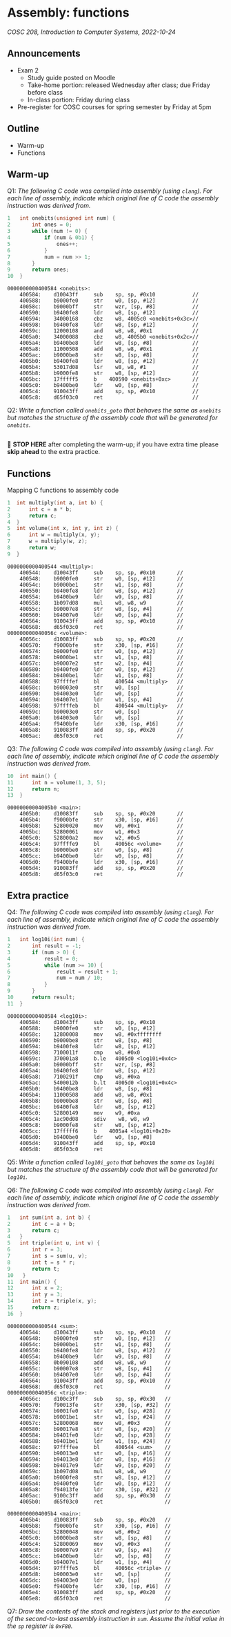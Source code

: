 # Assembly: functions
_COSC 208, Introduction to Computer Systems, 2022-10-24_

## Announcements
* Exam 2
    * Study guide posted on Moodle
    * Take-home portion: released Wednesday after class; due Friday before class
    * In-class portion: Friday during class
* Pre-register for COSC courses for spring semester by Friday at 5pm

## Outline
* Warm-up
* Functions

## Warm-up
Q1: _The following C code was compiled into assembly (using `clang`). For each line of assembly, indicate which original line of C code the assembly instruction was derived from._
```C
1   int onebits(unsigned int num) {
2       int ones = 0;
3       while (num != 0) {
4           if (num & 0b1) {
5               ones++;
6           }
7           num = num >> 1;
8       }
9       return ones;
10  }
```
```
0000000000400584 <onebits>:
    400584:    d10043ff     sub    sp, sp, #0x10            // 
    400588:    b9000fe0     str    w0, [sp, #12]            // 
    40058c:    b9000bff     str    wzr, [sp, #8]            // 
    400590:    b9400fe8     ldr    w8, [sp, #12]            // 
    400594:    34000168     cbz    w8, 4005c0 <onebits+0x3c>// 
    400598:    b9400fe8     ldr    w8, [sp, #12]            // 
    40059c:    12000108     and    w8, w8, #0x1             // 
    4005a0:    34000088     cbz    w8, 4005b0 <onebits+0x2c>// 
    4005a4:    b9400be8     ldr    w8, [sp, #8]             // 
    4005a8:    11000508     add    w8, w8, #0x1             // 
    4005ac:    b9000be8     str    w8, [sp, #8]             // 
    4005b0:    b9400fe8     ldr    w8, [sp, #12]            // 
    4005b4:    53017d08     lsr    w8, w8, #1               // 
    4005b8:    b9000fe8     str    w8, [sp, #12]            //
    4005bc:    17fffff5     b    400590 <onebits+0xc>       // 
    4005c0:    b9400be0     ldr    w0, [sp, #8]             // 
    4005c4:    910043ff     add    sp, sp, #0x10            // 
    4005c8:    d65f03c0     ret                             // 
```

Q2: _Write a function called `onebits_goto` that behaves the same as `onebits` but matches the structure of the assembly code that will be generated for `onebits`._
```

```

🛑 **STOP HERE** after completing the warm-up; if you have extra time please **skip ahead** to the extra practice.

<div style="page-break-after:always;"></div>

## Functions
Mapping C functions to assembly code
```C
1  int multiply(int a, int b) {
2      int c = a * b;
3      return c;
4  }
5  int volume(int x, int y, int z) {
6      int w = multiply(x, y);
7      w = multiply(w, z);
8      return w;
9  }
```
```
0000000000400544 <multiply>:
    400544:    d10043ff     sub    sp, sp, #0x10       //
    400548:    b9000fe0     str    w0, [sp, #12]       //
    40054c:    b9000be1     str    w1, [sp, #8]        //
    400550:    b9400fe8     ldr    w8, [sp, #12]       //
    400554:    b9400be9     ldr    w9, [sp, #8]        //
    400558:    1b097d08     mul    w8, w8, w9          //
    40055c:    b90007e8     str    w8, [sp, #4]        //
    400560:    b94007e0     ldr    w0, [sp, #4]        //
    400564:    910043ff     add    sp, sp, #0x10       //
    400568:    d65f03c0     ret                        //
000000000040056c <volume>:
    40056c:    d10083ff     sub    sp, sp, #0x20       //
    400570:    f9000bfe     str    x30, [sp, #16]      //
    400574:    b9000fe0     str    w0, [sp, #12]       //
    400578:    b9000be1     str    w1, [sp, #8]        //
    40057c:    b90007e2     str    w2, [sp, #4]        //
    400580:    b9400fe0     ldr    w0, [sp, #12]       //
    400584:    b9400be1     ldr    w1, [sp, #8]        //
    400588:    97ffffef     bl     400544 <multiply>   // 
    40058c:    b90003e0     str    w0, [sp]            //
    400590:    b94003e0     ldr    w0, [sp]            //
    400594:    b94007e1     ldr    w1, [sp, #4]        //
    400598:    97ffffeb     bl     400544 <multiply>   // 
    40059c:    b90003e0     str    w0, [sp]            //
    4005a0:    b94003e0     ldr    w0, [sp]            //
    4005a4:    f9400bfe     ldr    x30, [sp, #16]      //
    4005a8:    910083ff     add    sp, sp, #0x20       //
    4005ac:    d65f03c0     ret                        //
```

<div style="page-break-after:always;"></div>

Q3: _The following C code was compiled into assembly (using `clang`). For each line of assembly, indicate which original line of C code the assembly instruction was derived from._
```C
10  int main() {
11      int n = volume(1, 3, 5);
12      return n; 
13  }
```
```
00000000004005b0 <main>:
    4005b0:    d10083ff     sub    sp, sp, #0x20       //
    4005b4:    f9000bfe     str    x30, [sp, #16]      //
    4005b8:    52800020     mov    w0, #0x1            //
    4005bc:    52800061     mov    w1, #0x3            //
    4005c0:    528000a2     mov    w2, #0x5            //
    4005c4:    97ffffe9     bl     40056c <volume>     //
    4005c8:    b9000be0     str    w0, [sp, #8]        //
    4005cc:    b9400be0     ldr    w0, [sp, #8]        //
    4005d0:    f9400bfe     ldr    x30, [sp, #16]      //
    4005d4:    910083ff     add    sp, sp, #0x20       //
    4005d8:    d65f03c0     ret                        //
```

<div style="page-break-after:always;"></div>

## Extra practice
Q4: _The following C code was compiled into assembly (using `clang`). For each line of assembly, indicate which original line of C code the assembly instruction was derived from._
```C
1   int log10i(int num) {
2       int result = -1;
3       if (num > 0) {
4           result = 0;
5           while (num >= 10) {
6               result = result + 1;
7               num = num / 10;
8           }
9       }
10      return result;
11  }
```
```
0000000000400584 <log10i>:
    400584:    d10043ff     sub    sp, sp, #0x10
    400588:    b9000fe0     str    w0, [sp, #12]
    40058c:    12800008     mov    w8, #0xffffffff
    400590:    b9000be8     str    w8, [sp, #8]
    400594:    b9400fe8     ldr    w8, [sp, #12]
    400598:    7100011f     cmp    w8, #0x0
    40059c:    370001a8     b.le   4005d0 <log10i+0x4c>
    4005a0:    b9000bff     str    wzr, [sp, #8]
    4005a4:    b9400fe8     ldr    w8, [sp, #12]
    4005a8:    7100291f     cmp    w8, #0xa
    4005ac:    5400012b     b.lt   4005d0 <log10i+0x4c>
    4005b0:    b9400be8     ldr    w8, [sp, #8]
    4005b4:    11000508     add    w8, w8, #0x1
    4005b8:    b9000be8     str    w8, [sp, #8]
    4005bc:    b9400fe8     ldr    w8, [sp, #12]
    4005c0:    52800149     mov    w9, #0xa
    4005c4:    1ac90d08     sdiv    w8, w8, w9
    4005c8:    b9000fe8     str    w8, [sp, #12]
    4005cc:    17fffff6     b    4005a4 <log10i+0x20>
    4005d0:    b9400be0     ldr    w0, [sp, #8]
    4005d4:    910043ff     add    sp, sp, #0x10
    4005d8:    d65f03c0     ret
```

Q5: _Write a function called `log10i_goto` that behaves the same as `log10i` but matches the structure of the assembly code that will be generated for `log10i`._

<div style="page-break-after:always;"></div>

Q6: _The following C code was compiled into assembly (using `clang`). For each line of assembly, indicate which original line of C code the assembly instruction was derived from._
```C
1   int sum(int a, int b) {
2       int c = a + b;
3       return c;
4   }
5   int triple(int u, int v) {
6       int r = 3;
7       int s = sum(u, v);
8       int t = s * r;
9       return t;
10   }
11  int main() {
12      int x = 2;
13      int y = 3;
14      int z = triple(x, y);
15      return z;
16  }
```
```
0000000000400544 <sum>:
    400544:    d10043ff     sub    sp, sp, #0x10   // 
    400548:    b9000fe0     str    w0, [sp, #12]   // 
    40054c:    b9000be1     str    w1, [sp, #8]    // 
    400550:    b9400fe8     ldr    w8, [sp, #12]   // 
    400554:    b9400be9     ldr    w9, [sp, #8]    // 
    400558:    0b090108     add    w8, w8, w9      // 
    40055c:    b90007e8     str    w8, [sp, #4]    // 
    400560:    b94007e0     ldr    w0, [sp, #4]    // 
    400564:    910043ff     add    sp, sp, #0x10   // 
    400568:    d65f03c0     ret                    // 
000000000040056c <triple>:
    40056c:    d100c3ff     sub    sp, sp, #0x30   // 
    400570:    f90013fe     str    x30, [sp, #32]  // 
    400574:    b9001fe0     str    w0, [sp, #28]   // 
    400578:    b9001be1     str    w1, [sp, #24]   // 
    40057c:    52800068     mov    w8, #0x3        // 
    400580:    b90017e8     str    w8, [sp, #20]   // 
    400584:    b9401fe0     ldr    w0, [sp, #28]   // 
    400588:    b9401be1     ldr    w1, [sp, #24]   // 
    40058c:    97ffffee     bl     400544 <sum>    //  
    400590:    b90013e0     str    w0, [sp, #16]   // 
    400594:    b94013e8     ldr    w8, [sp, #16]   // 
    400598:    b94017e9     ldr    w9, [sp, #20]   // 
    40059c:    1b097d08     mul    w8, w8, w9      // 
    4005a0:    b9000fe8     str    w8, [sp, #12]   // 
    4005a4:    b9400fe0     ldr    w0, [sp, #12]   // 
    4005a8:    f94013fe     ldr    x30, [sp, #32]  // 
    4005ac:    9100c3ff     add    sp, sp, #0x30   // 
    4005b0:    d65f03c0     ret                    // 
```

<div style="page-break-after:always;"></div>

```
00000000004005b4 <main>:
    4005b4:    d10083ff     sub    sp, sp, #0x20   // 
    4005b8:    f9000bfe     str    x30, [sp, #16]  // 
    4005bc:    52800048     mov    w8, #0x2        // 
    4005c0:    b9000be8     str    w8, [sp, #8]    // 
    4005c4:    52800069     mov    w9, #0x3        // 
    4005c8:    b90007e9     str    w9, [sp, #4]    // 
    4005cc:    b9400be0     ldr    w0, [sp, #8]    // 
    4005d0:    b94007e1     ldr    w1, [sp, #4]    // 
    4005d4:    97ffffe5     bl     40056c <triple> //  
    4005d8:    b90003e0     str    w0, [sp]        // 
    4005dc:    b94003e0     ldr    w0, [sp]        // 
    4005e0:    f9400bfe     ldr    x30, [sp, #16]  // 
    4005e4:    910083ff     add    sp, sp, #0x20   // 
    4005e8:    d65f03c0     ret                    // 
```

Q7: _Draw the contents of the stack and registers just prior to the execution of the second-to-last assembly instruction in `sum`. Assume the initial value in the `sp` register is `0xF80`._
